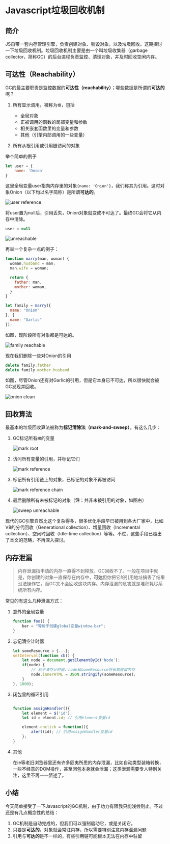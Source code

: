 # Javascript垃圾回收机制

## 简介

JS自带一套内存管理引擎，负责创建对象、销毁对象，以及垃圾回收。这期探讨一下垃圾回收机制。垃圾回收机制主要是由一个叫垃圾收集器（garbage collector，简称GC）的后台进程负责监控、清理对象，并及时回收空闲内存。

## 可达性（Reachability）

GC的最主要职责是监控数据的**可达性（reachability）**；哪些数据是所谓的**可达的**呢？

1. 所有显示调用，被称为`根`，包括
   * 全局对象
   * 正被调用的函数的局部变量和参数
   * 相关嵌套函数里的变量和参数
   * 其他（引擎内部调用的一些变量）
  
2. 所有从根引用或引用链访问的对象
   
举个简单的例子
```javascript
let user = {
    name: 'Onion'
}
```
这里全局变量user指向内存里的对象`{name: 'Onion'}`，我们称其为引用。这时对象Onion（以下均以名字简称）是所谓**可达的**。

![user reference][1]

将user置为null后，引用丢失，Onion对象就变成不可达了。最终GC会将它从内存中清除。

```javascript
user = null
```

![unreachable][2]

再举一个复杂一点的例子：

```javascript
function marry(man, woman) {
  woman.husband = man;
  man.wife = woman;

  return {
    father: man,
    mother: woman,
  }
}

let family = marry({
  name: "Onion"
}, {
  name: "Garlic"
});

```

如图，现阶段所有对象都是可达的。

![family reachable][3]

现在我们删除一些对Onion的引用

```javascript
delete family.father
delete family.mother.husband
```

如图，尽管Onion还有对Garlic的引用，但是它本身已不可达，所以很快就会被GC发现并回收。

![onion clean][4]

## 回收算法

最基本的垃圾回收算法被称为**标记清除法（mark-and-sweep）**。有这么几步：

1. GC标记所有`根`的变量
   
    ![mark root][5]

2. 访问所有变量的引用，并标记它们
   
    ![mark reference][6]

3. 标记所有引用链上的对象，已标记的对象不再被访问
 
   ![mark reference chain][7]

4. 最后删除所有未被标记的对象（**注**：并非未被引用的对象，如图右）

   ![sweep unreachable][8]

现代的GC引擎自然比这个复杂得多，很多优化手段早已被用到各大厂家中，比如V8的分代回收（Generational collection）、增量回收（Incremental collection）、空闲时回收（Idle-time collection）等等。不过，这些手段已超出了本文的范畴，不再深入探讨。

## 内存泄漏

> 内存泄漏指申请的内存一直得不到释放，GC回收不了。一般在项目中就是，你创建的对象一直保存在内存中，**可达**但你把它的引用地址搞丢了结果没法操作它，而GC又不会回收这块内存。内存泄漏的危害就是堆积耗尽系统所有内存。

常见的有这么几种泄漏方式：

1. 意外的全局变量
    
    ```javascript
    function foo() {
        bar = "等价于创建global变量window.bar";
    }
    ```

2. 忘记清空计时器
    
    ```javascript
    let someResource = {...};
    setInterval(function cb() {
        let node = document.getElementById('Node');
        if(node) {
            // 若不清空计时器，node和someResource将长期驻留内存
            node.innerHTML = JSON.stringify(someResource);
        }
    }, 1000);
    ```
3. 闭包里的循环引用
    
    ```javascript

    function assignHandler(){
        let element = $('id');
        let id = elment.id; // 引用element变量id
    
        element.onclick = function(){
            alert(id); // 引用assignHandler变量id
        };
    }
    ```
4. 其他

    在ie等老旧浏览器里还有许多匪夷所思的内存泄漏，比如自动类型装箱转换，一些不经意的DOM操作，甚至闭包本身就会泄漏；这类泄漏需要专人特别关注，这里不再一一赘述了。

## 小结

今天简单接受了一下Javascript的GC机制，由于功力有限我只能浅尝则止。不过还是有几点概念性的总结：
1. GC机制是自动完成的，但我们可以强制启动它，或是关闭它。
2. 只要是**可达的**，对象就会常驻内存，所以需要特别注意内存泄漏问题
3. 引用与**可达的**是不一样的，有些引用链可能根本无法在内存中驻留


[1]: https://upload-images.jianshu.io/upload_images/14368237-aade79d5e025a3fb.png?imageMogr2/auto-orient/strip%7CimageView2/2/w/1240
[2]: https://upload-images.jianshu.io/upload_images/14368237-c47af8c5c7040b9c.png?imageMogr2/auto-orient/strip%7CimageView2/2/w/1240
[3]: https://upload-images.jianshu.io/upload_images/14368237-9a402c45a49a0e9e.png?imageMogr2/auto-orient/strip%7CimageView2/2/w/1240
[4]: https://upload-images.jianshu.io/upload_images/14368237-0134bf8bc155668b.png?imageMogr2/auto-orient/strip%7CimageView2/2/w/1240
[5]: https://upload-images.jianshu.io/upload_images/14368237-bb91536d428941bb.png?imageMogr2/auto-orient/strip%7CimageView2/2/w/1240
[6]: https://upload-images.jianshu.io/upload_images/14368237-0941bf74f36208e2.png?imageMogr2/auto-orient/strip%7CimageView2/2/w/1240
[7]: https://upload-images.jianshu.io/upload_images/14368237-d3ee9f46e32b8c87.png?imageMogr2/auto-orient/strip%7CimageView2/2/w/1240
[8]: https://upload-images.jianshu.io/upload_images/14368237-b6ee76b87b30c250.png?imageMogr2/auto-orient/strip%7CimageView2/2/w/1240

